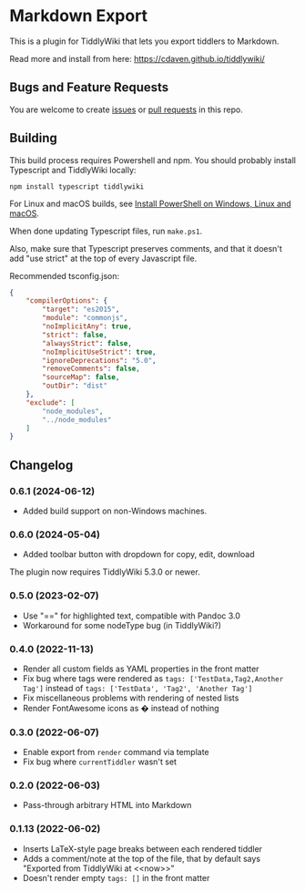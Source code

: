 # Markdown Export

This is a plugin for TiddlyWiki that lets you export tiddlers to Markdown.

Read more and install from here: https://cdaven.github.io/tiddlywiki/

## Bugs and Feature Requests

You are welcome to create [issues](https://github.com/cdaven/tiddlywiki-stuff/issues) or [pull requests](https://github.com/cdaven/tiddlywiki-stuff/pulls) in this repo.

## Building

This build process requires Powershell and npm. You should probably install Typescript and TiddlyWiki locally:

```
npm install typescript tiddlywiki
```

For Linux and macOS builds, see [Install PowerShell on Windows, Linux and macOS](https://learn.microsoft.com/en-us/powershell/scripting/install/installing-powershell).

When done updating Typescript files, run `make.ps1`.

Also, make sure that Typescript preserves comments, and that it doesn't add "use strict" at the top of every Javascript file.

Recommended tsconfig.json:

```json
{
    "compilerOptions": {
        "target": "es2015",
        "module": "commonjs",
        "noImplicitAny": true,
        "strict": false,
        "alwaysStrict": false,
        "noImplicitUseStrict": true,
        "ignoreDeprecations": "5.0",
        "removeComments": false,
        "sourceMap": false,
        "outDir": "dist"
    },
    "exclude": [
        "node_modules",
        "../node_modules"
    ]
}
```

## Changelog

### 0.6.1 (2024-06-12)

* Added build support on non-Windows machines.

### 0.6.0 (2024-05-04)

* Added toolbar button with dropdown for copy, edit, download

The plugin now requires TiddlyWiki 5.3.0 or newer.

### 0.5.0 (2023-02-07)

* Use "==" for highlighted text, compatible with Pandoc 3.0
* Workaround for some nodeType bug (in TiddlyWiki?)

### 0.4.0 (2022-11-13)

* Render all custom fields as YAML properties in the front matter
* Fix bug where tags were rendered as `tags: ['TestData,Tag2,Another Tag']` instead of `tags: ['TestData', 'Tag2', 'Another Tag']`
* Fix miscellaneous problems with rendering of nested lists
* Render FontAwesome icons as � instead of nothing

### 0.3.0 (2022-06-07)

* Enable export from `render` command via template
* Fix bug where `currentTiddler` wasn't set

### 0.2.0 (2022-06-03)

* Pass-through arbitrary HTML into Markdown

### 0.1.13 (2022-06-02)

* Inserts LaTeX-style page breaks between each rendered tiddler
* Adds a comment/note at the top of the file, that by default says "Exported from TiddlyWiki at \<\<now\>\>"
* Doesn't render empty `tags: []` in the front matter
